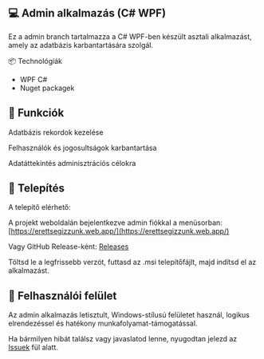 ## 💻 Admin alkalmazás (C# WPF)

Ez a admin branch tartalmazza a C# WPF-ben készült asztali alkalmazást, amely az adatbázis karbantartására szolgál.

📦 Technológiák

- WPF C#
- Nuget packagek

## 🔧 Funkciók

Adatbázis rekordok kezelése

Felhasználók és jogosultságok karbantartása

Adatáttekintés adminisztrációs célokra

## 🚪 Telepítés

A telepítő elérhető:

A projekt weboldalán bejelentkezve admin fiókkal a menüsorban: [https://erettsegizzunk.web.app/](https://erettsegizzunk.web.app/)

Vagy GitHub Release-ként: [Releases](https://github.com/zsolti6/Erettsegizzunk/releases)

Töltsd le a legfrissebb verzót, futtasd az .msi telepítőfájlt, majd indítsd el az alkalmazást.

## 🎨 Felhasználói felület

Az admin alkalmazás letisztult, Windows-stílusú felületet használ, logikus elrendezéssel és hatékony munkafolyamat-támogatással.

Ha bármilyen hibát találsz vagy javaslatod lenne, nyugodtan jelezd az [Issuek](https://github.com/zsolti6/Erettsegizzunk/issues) fül alatt.

